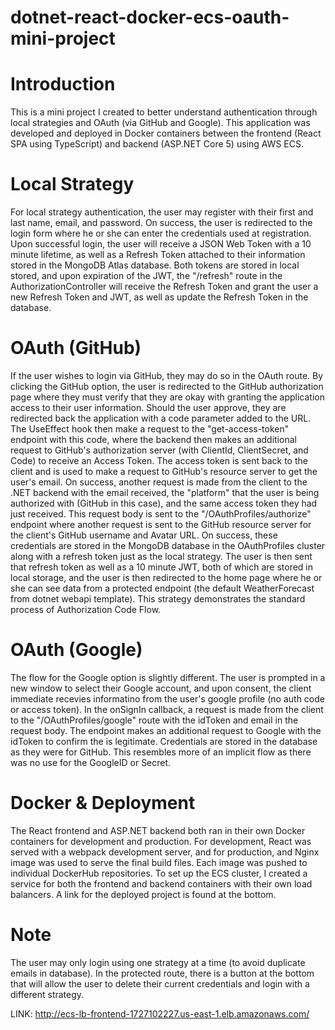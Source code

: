 # dotnet-react-docker-ecs-oauth-mini-project

# Introduction
This is a mini project I created to better understand authentication through local strategies and OAuth (via GitHub and Google). This application was developed and deployed in Docker containers between the frontend (React SPA using TypeScript) and backend (ASP.NET Core 5) using AWS ECS.

# Local Strategy
For local strategy authentication, the user may register with their first and last name, email, and password. On success, the user is redirected to the login form where he or she can enter the credentials used at registration. Upon successful login, the user will receive a JSON Web Token with a 10 minute lifetime, as well as a Refresh Token attached to their information stored in the MongoDB Atlas database. Both tokens are stored in local stored, and upon expiration of the JWT, the "/refresh" route in the AuthorizationController will receive the Refresh Token and grant the user a new Refresh Token and JWT, as well as update the Refresh Token in the database.

# OAuth (GitHub)
If the user wishes to login via GitHub, they may do so in the OAuth route. By clicking the GitHub option, the user is redirected to the GitHub authorization page where they must verify that they are okay with granting the application access to their user information. Should the user approve, they are redirected back the application with a code parameter added to the URL. The UseEffect hook then make a request to the "get-access-token" endpoint with this code, where the backend then makes an additional request to GitHub's authorization server (with ClientId, ClientSecret, and Code) to receive an Access Token. The access token is sent back to the client and is used to make a request to GitHub's resource server to get the user's email. On success, another request is made from the client to the .NET backend with the email received, the "platform" that the user is being authorized with (GitHub in this case), and the same access token they had just received. This request body is sent to the "/OAuthProfiles/authorize" endpoint where another request is sent to the GitHub resource server for the client's GitHub username and Avatar URL. On success, these credentials are stored in the MongoDB database in the OAuthProfiles cluster along with a refresh token just as the local strategy. The user is then sent that refresh token as well as a 10 minute JWT, both of which are stored in local storage, and the user is then redirected to the home page where he or she can see data from a protected endpoint (the default WeatherForecast from dotnet webapi template). This strategy demonstrates the standard process of Authorization Code Flow.

# OAuth (Google)
The flow for the Google option is slightly different. The user is prompted in a new window to select their Google account, and upon consent, the client immediate recevies informatino from the user's google profile (no auth code or access token). In the onSignIn callback, a request is made from the client to the "/OAuthProfiles/google" route with the idToken and email in the request body. The endpoint makes an additional request to Google with the idToken to confirm the is legitimate. Credentials are stored in the database as they were for GitHub. This resembles more of an implicit flow as there was no use for the GoogleID or Secret.

# Docker & Deployment
The React frontend and ASP.NET backend both ran in their own Docker containers for development and production. For development, React was served with a webpack development server, and for production, and Nginx image was used to serve the final build files. Each image was pushed to individual DockerHub repositories. To set up the ECS cluster, I created a service for both the frontend and backend containers with their own load balancers. A link for the deployed project is found at the bottom.

# Note
The user may only login using one strategy at a time (to avoid duplicate emails in database). In the protected route, there is a button at the bottom that will allow the user to delete their current credentials and login with a different strategy.

LINK:
  http://ecs-lb-frontend-1727102227.us-east-1.elb.amazonaws.com/

